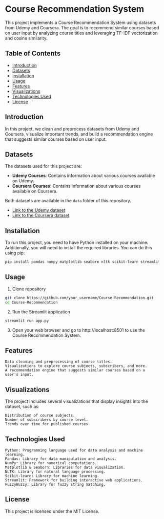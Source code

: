 # Course Recommendation System

This project implements a Course Recommendation System using datasets from Udemy and Coursera. The goal is to recommend similar courses based on user input by analyzing course titles and leveraging TF-IDF vectorization and cosine similarity.

## Table of Contents
- [Introduction](#introduction)
- [Datasets](#datasets)
- [Installation](#installation)
- [Usage](#usage)
- [Features](#features)
- [Visualizations](#visualizations)
- [Technologies Used](#technologies-used)
- [License](#license)

## Introduction

In this project, we clean and preprocess datasets from Udemy and Coursera, visualize important trends, and build a recommendation engine that suggests similar courses based on user input.

## Datasets

The datasets used for this project are:
- **Udemy Courses**: Contains information about various courses available on Udemy.
- **Coursera Courses**: Contains information about various courses available on Coursera.

Both datasets are available in the `data` folder of this repository.

- [Link to the Udemy dataset](https://raw.githubusercontent.com/kueyram/Course-Recommendation/refs/heads/main/data/udemy_courses.csv)
- [Link to the Coursera dataset](https://raw.githubusercontent.com/kueyram/Course-Recommendation/refs/heads/main/data/coursera_courses.csv)

## Installation

To run this project, you need to have Python installed on your machine. Additionally, you will need to install the required libraries. You can do this using pip:

```bash
pip install pandas numpy matplotlib seaborn nltk scikit-learn streamlit fuzzywuzzy
```


## Usage

1. Clone repository
```bash
git clone https://github.com/your_username/Course-Recommendation.git
cd Course-Recommendation

```

2. Run the Streamlit application

```bash
streamlit run app.py

```
3. Open your web browser and go to http://localhost:8501 to use the Course Recommendation System.



## Features

    Data cleaning and preprocessing of course titles.
    Visualizations to explore course subjects, subscribers, and more.
    A recommendation engine that suggests similar courses based on a user's input.

## Visualizations

The project includes several visualizations that display insights into the dataset, such as:

    Distribution of course subjects.
    Number of subscribers by course level.
    Trends over time for published courses.

## Technologies Used

    Python: Programming language used for data analysis and machine learning.
    Pandas: Library for data manipulation and analysis.
    NumPy: Library for numerical computations.
    Matplotlib & Seaborn: Libraries for data visualization.
    NLTK: Library for natural language processing.
    Scikit-learn: Library for machine learning.
    Streamlit: Framework for building interactive web applications.
    FuzzyWuzzy: Library for fuzzy string matching.


## License

This project is licensed under the MIT License.


